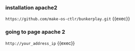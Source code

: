 ### installation apache2
`https://github.com/make-os-ctlr/bunkerplay.git` 
{{exec}}
### going to page apache 2
`http://your_address_ip` 
{{exec}}
